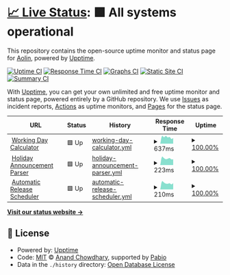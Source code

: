 # [📈 Live Status](https://tool.oreo.life): <!--live status--> **🟩 All systems operational**

This repository contains the open-source uptime monitor and status page for [Aolin](https://oreo.life), powered by [Upptime](https://github.com/upptime/upptime).

[![Uptime CI](https://github.com/Oreoxmt/status-page/workflows/Uptime%20CI/badge.svg)](https://github.com/Oreoxmt/status-page/actions?query=workflow%3A%22Uptime+CI%22)
[![Response Time CI](https://github.com/Oreoxmt/status-page/workflows/Response%20Time%20CI/badge.svg)](https://github.com/Oreoxmt/status-page/actions?query=workflow%3A%22Response+Time+CI%22)
[![Graphs CI](https://github.com/Oreoxmt/status-page/workflows/Graphs%20CI/badge.svg)](https://github.com/Oreoxmt/status-page/actions?query=workflow%3A%22Graphs+CI%22)
[![Static Site CI](https://github.com/Oreoxmt/status-page/workflows/Static%20Site%20CI/badge.svg)](https://github.com/Oreoxmt/status-page/actions?query=workflow%3A%22Static+Site+CI%22)
[![Summary CI](https://github.com/Oreoxmt/status-page/workflows/Summary%20CI/badge.svg)](https://github.com/Oreoxmt/status-page/actions?query=workflow%3A%22Summary+CI%22)

With [Upptime](https://upptime.js.org), you can get your own unlimited and free uptime monitor and status page, powered entirely by a GitHub repository. We use [Issues](https://github.com/Oreoxmt/status-page/issues) as incident reports, [Actions](https://github.com/Oreoxmt/status-page/actions) as uptime monitors, and [Pages](https://tool.oreo.life) for the status page.

<!--start: status pages-->
<!-- This summary is generated by Upptime (https://github.com/upptime/upptime) -->
<!-- Do not edit this manually, your changes will be overwritten -->
<!-- prettier-ignore -->
| URL | Status | History | Response Time | Uptime |
| --- | ------ | ------- | ------------- | ------ |
| <img alt="" src="https://icons.duckduckgo.com/ip3/tool.oreo.life.ico" height="13"> [Working Day Calculator](https://tool.oreo.life/workcalc/) | 🟩 Up | [working-day-calculator.yml](https://github.com/Oreoxmt/status-page/commits/HEAD/history/working-day-calculator.yml) | <details><summary><img alt="Response time graph" src="./graphs/working-day-calculator/response-time-week.png" height="20"> 637ms</summary><br><a href="https://Oreoxmt.github.io/status-page/history/working-day-calculator"><img alt="Response time 598" src="https://img.shields.io/endpoint?url=https%3A%2F%2Fraw.githubusercontent.com%2FOreoxmt%2Fstatus-page%2FHEAD%2Fapi%2Fworking-day-calculator%2Fresponse-time.json"></a><br><a href="https://Oreoxmt.github.io/status-page/history/working-day-calculator"><img alt="24-hour response time 590" src="https://img.shields.io/endpoint?url=https%3A%2F%2Fraw.githubusercontent.com%2FOreoxmt%2Fstatus-page%2FHEAD%2Fapi%2Fworking-day-calculator%2Fresponse-time-day.json"></a><br><a href="https://Oreoxmt.github.io/status-page/history/working-day-calculator"><img alt="7-day response time 637" src="https://img.shields.io/endpoint?url=https%3A%2F%2Fraw.githubusercontent.com%2FOreoxmt%2Fstatus-page%2FHEAD%2Fapi%2Fworking-day-calculator%2Fresponse-time-week.json"></a><br><a href="https://Oreoxmt.github.io/status-page/history/working-day-calculator"><img alt="30-day response time 632" src="https://img.shields.io/endpoint?url=https%3A%2F%2Fraw.githubusercontent.com%2FOreoxmt%2Fstatus-page%2FHEAD%2Fapi%2Fworking-day-calculator%2Fresponse-time-month.json"></a><br><a href="https://Oreoxmt.github.io/status-page/history/working-day-calculator"><img alt="1-year response time 598" src="https://img.shields.io/endpoint?url=https%3A%2F%2Fraw.githubusercontent.com%2FOreoxmt%2Fstatus-page%2FHEAD%2Fapi%2Fworking-day-calculator%2Fresponse-time-year.json"></a></details> | <details><summary><a href="https://Oreoxmt.github.io/status-page/history/working-day-calculator">100.00%</a></summary><a href="https://Oreoxmt.github.io/status-page/history/working-day-calculator"><img alt="All-time uptime 99.82%" src="https://img.shields.io/endpoint?url=https%3A%2F%2Fraw.githubusercontent.com%2FOreoxmt%2Fstatus-page%2FHEAD%2Fapi%2Fworking-day-calculator%2Fuptime.json"></a><br><a href="https://Oreoxmt.github.io/status-page/history/working-day-calculator"><img alt="24-hour uptime 100.00%" src="https://img.shields.io/endpoint?url=https%3A%2F%2Fraw.githubusercontent.com%2FOreoxmt%2Fstatus-page%2FHEAD%2Fapi%2Fworking-day-calculator%2Fuptime-day.json"></a><br><a href="https://Oreoxmt.github.io/status-page/history/working-day-calculator"><img alt="7-day uptime 100.00%" src="https://img.shields.io/endpoint?url=https%3A%2F%2Fraw.githubusercontent.com%2FOreoxmt%2Fstatus-page%2FHEAD%2Fapi%2Fworking-day-calculator%2Fuptime-week.json"></a><br><a href="https://Oreoxmt.github.io/status-page/history/working-day-calculator"><img alt="30-day uptime 100.00%" src="https://img.shields.io/endpoint?url=https%3A%2F%2Fraw.githubusercontent.com%2FOreoxmt%2Fstatus-page%2FHEAD%2Fapi%2Fworking-day-calculator%2Fuptime-month.json"></a><br><a href="https://Oreoxmt.github.io/status-page/history/working-day-calculator"><img alt="1-year uptime 99.82%" src="https://img.shields.io/endpoint?url=https%3A%2F%2Fraw.githubusercontent.com%2FOreoxmt%2Fstatus-page%2FHEAD%2Fapi%2Fworking-day-calculator%2Fuptime-year.json"></a></details>
| <img alt="" src="https://icons.duckduckgo.com/ip3/tool.oreo.life.ico" height="13"> [Holiday Announcement Parser](https://tool.oreo.life/holiparse/) | 🟩 Up | [holiday-announcement-parser.yml](https://github.com/Oreoxmt/status-page/commits/HEAD/history/holiday-announcement-parser.yml) | <details><summary><img alt="Response time graph" src="./graphs/holiday-announcement-parser/response-time-week.png" height="20"> 223ms</summary><br><a href="https://Oreoxmt.github.io/status-page/history/holiday-announcement-parser"><img alt="Response time 209" src="https://img.shields.io/endpoint?url=https%3A%2F%2Fraw.githubusercontent.com%2FOreoxmt%2Fstatus-page%2FHEAD%2Fapi%2Fholiday-announcement-parser%2Fresponse-time.json"></a><br><a href="https://Oreoxmt.github.io/status-page/history/holiday-announcement-parser"><img alt="24-hour response time 275" src="https://img.shields.io/endpoint?url=https%3A%2F%2Fraw.githubusercontent.com%2FOreoxmt%2Fstatus-page%2FHEAD%2Fapi%2Fholiday-announcement-parser%2Fresponse-time-day.json"></a><br><a href="https://Oreoxmt.github.io/status-page/history/holiday-announcement-parser"><img alt="7-day response time 223" src="https://img.shields.io/endpoint?url=https%3A%2F%2Fraw.githubusercontent.com%2FOreoxmt%2Fstatus-page%2FHEAD%2Fapi%2Fholiday-announcement-parser%2Fresponse-time-week.json"></a><br><a href="https://Oreoxmt.github.io/status-page/history/holiday-announcement-parser"><img alt="30-day response time 215" src="https://img.shields.io/endpoint?url=https%3A%2F%2Fraw.githubusercontent.com%2FOreoxmt%2Fstatus-page%2FHEAD%2Fapi%2Fholiday-announcement-parser%2Fresponse-time-month.json"></a><br><a href="https://Oreoxmt.github.io/status-page/history/holiday-announcement-parser"><img alt="1-year response time 209" src="https://img.shields.io/endpoint?url=https%3A%2F%2Fraw.githubusercontent.com%2FOreoxmt%2Fstatus-page%2FHEAD%2Fapi%2Fholiday-announcement-parser%2Fresponse-time-year.json"></a></details> | <details><summary><a href="https://Oreoxmt.github.io/status-page/history/holiday-announcement-parser">100.00%</a></summary><a href="https://Oreoxmt.github.io/status-page/history/holiday-announcement-parser"><img alt="All-time uptime 99.82%" src="https://img.shields.io/endpoint?url=https%3A%2F%2Fraw.githubusercontent.com%2FOreoxmt%2Fstatus-page%2FHEAD%2Fapi%2Fholiday-announcement-parser%2Fuptime.json"></a><br><a href="https://Oreoxmt.github.io/status-page/history/holiday-announcement-parser"><img alt="24-hour uptime 100.00%" src="https://img.shields.io/endpoint?url=https%3A%2F%2Fraw.githubusercontent.com%2FOreoxmt%2Fstatus-page%2FHEAD%2Fapi%2Fholiday-announcement-parser%2Fuptime-day.json"></a><br><a href="https://Oreoxmt.github.io/status-page/history/holiday-announcement-parser"><img alt="7-day uptime 100.00%" src="https://img.shields.io/endpoint?url=https%3A%2F%2Fraw.githubusercontent.com%2FOreoxmt%2Fstatus-page%2FHEAD%2Fapi%2Fholiday-announcement-parser%2Fuptime-week.json"></a><br><a href="https://Oreoxmt.github.io/status-page/history/holiday-announcement-parser"><img alt="30-day uptime 100.00%" src="https://img.shields.io/endpoint?url=https%3A%2F%2Fraw.githubusercontent.com%2FOreoxmt%2Fstatus-page%2FHEAD%2Fapi%2Fholiday-announcement-parser%2Fuptime-month.json"></a><br><a href="https://Oreoxmt.github.io/status-page/history/holiday-announcement-parser"><img alt="1-year uptime 99.82%" src="https://img.shields.io/endpoint?url=https%3A%2F%2Fraw.githubusercontent.com%2FOreoxmt%2Fstatus-page%2FHEAD%2Fapi%2Fholiday-announcement-parser%2Fuptime-year.json"></a></details>
| <img alt="" src="https://icons.duckduckgo.com/ip3/tool.oreo.life.ico" height="13"> [Automatic Release Scheduler](https://tool.oreo.life/autosched/) | 🟩 Up | [automatic-release-scheduler.yml](https://github.com/Oreoxmt/status-page/commits/HEAD/history/automatic-release-scheduler.yml) | <details><summary><img alt="Response time graph" src="./graphs/automatic-release-scheduler/response-time-week.png" height="20"> 210ms</summary><br><a href="https://Oreoxmt.github.io/status-page/history/automatic-release-scheduler"><img alt="Response time 209" src="https://img.shields.io/endpoint?url=https%3A%2F%2Fraw.githubusercontent.com%2FOreoxmt%2Fstatus-page%2FHEAD%2Fapi%2Fautomatic-release-scheduler%2Fresponse-time.json"></a><br><a href="https://Oreoxmt.github.io/status-page/history/automatic-release-scheduler"><img alt="24-hour response time 240" src="https://img.shields.io/endpoint?url=https%3A%2F%2Fraw.githubusercontent.com%2FOreoxmt%2Fstatus-page%2FHEAD%2Fapi%2Fautomatic-release-scheduler%2Fresponse-time-day.json"></a><br><a href="https://Oreoxmt.github.io/status-page/history/automatic-release-scheduler"><img alt="7-day response time 210" src="https://img.shields.io/endpoint?url=https%3A%2F%2Fraw.githubusercontent.com%2FOreoxmt%2Fstatus-page%2FHEAD%2Fapi%2Fautomatic-release-scheduler%2Fresponse-time-week.json"></a><br><a href="https://Oreoxmt.github.io/status-page/history/automatic-release-scheduler"><img alt="30-day response time 216" src="https://img.shields.io/endpoint?url=https%3A%2F%2Fraw.githubusercontent.com%2FOreoxmt%2Fstatus-page%2FHEAD%2Fapi%2Fautomatic-release-scheduler%2Fresponse-time-month.json"></a><br><a href="https://Oreoxmt.github.io/status-page/history/automatic-release-scheduler"><img alt="1-year response time 209" src="https://img.shields.io/endpoint?url=https%3A%2F%2Fraw.githubusercontent.com%2FOreoxmt%2Fstatus-page%2FHEAD%2Fapi%2Fautomatic-release-scheduler%2Fresponse-time-year.json"></a></details> | <details><summary><a href="https://Oreoxmt.github.io/status-page/history/automatic-release-scheduler">100.00%</a></summary><a href="https://Oreoxmt.github.io/status-page/history/automatic-release-scheduler"><img alt="All-time uptime 99.82%" src="https://img.shields.io/endpoint?url=https%3A%2F%2Fraw.githubusercontent.com%2FOreoxmt%2Fstatus-page%2FHEAD%2Fapi%2Fautomatic-release-scheduler%2Fuptime.json"></a><br><a href="https://Oreoxmt.github.io/status-page/history/automatic-release-scheduler"><img alt="24-hour uptime 100.00%" src="https://img.shields.io/endpoint?url=https%3A%2F%2Fraw.githubusercontent.com%2FOreoxmt%2Fstatus-page%2FHEAD%2Fapi%2Fautomatic-release-scheduler%2Fuptime-day.json"></a><br><a href="https://Oreoxmt.github.io/status-page/history/automatic-release-scheduler"><img alt="7-day uptime 100.00%" src="https://img.shields.io/endpoint?url=https%3A%2F%2Fraw.githubusercontent.com%2FOreoxmt%2Fstatus-page%2FHEAD%2Fapi%2Fautomatic-release-scheduler%2Fuptime-week.json"></a><br><a href="https://Oreoxmt.github.io/status-page/history/automatic-release-scheduler"><img alt="30-day uptime 100.00%" src="https://img.shields.io/endpoint?url=https%3A%2F%2Fraw.githubusercontent.com%2FOreoxmt%2Fstatus-page%2FHEAD%2Fapi%2Fautomatic-release-scheduler%2Fuptime-month.json"></a><br><a href="https://Oreoxmt.github.io/status-page/history/automatic-release-scheduler"><img alt="1-year uptime 99.82%" src="https://img.shields.io/endpoint?url=https%3A%2F%2Fraw.githubusercontent.com%2FOreoxmt%2Fstatus-page%2FHEAD%2Fapi%2Fautomatic-release-scheduler%2Fuptime-year.json"></a></details>

<!--end: status pages-->

[**Visit our status website →**](https://tool.oreo.life)

## 📄 License

- Powered by: [Upptime](https://github.com/upptime/upptime)
- Code: [MIT](./LICENSE) © [Anand Chowdhary](https://anandchowdhary.com), supported by [Pabio](https://pabio.com)
- Data in the `./history` directory: [Open Database License](https://opendatacommons.org/licenses/odbl/1-0/)
